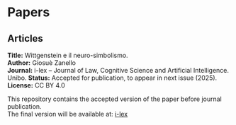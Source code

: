 # Papers

## Articles
**Title:** Wittgenstein e il neuro-simbolismo.  
**Author:** Giosuè Zanello  
**Journal:** i-lex – Journal of Law, Cognitive Science and Artificial Intelligence. Unibo.
**Status:** Accepted for publication, to appear in next issue (2025).  
**License:** CC BY 4.0


This repository contains the accepted version of the paper before journal publication.  
The final version will be available at: [i-lex](https://i-lex.unibo.it/)
